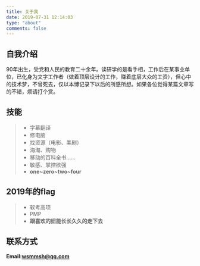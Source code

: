 ```yaml
---
title: 关于我
date: 2019-07-31 12:14:03
type: "about"
comments: false
---
```


## 自我介绍 ##
90年出生，受党和人民的教育二十余年。读研学的是看手相，工作后在某事业单位，已化身为文字工作者（做着顶层设计的工作，赚着底层大众的工资），但心中的技术梦，不曾死去，仅以本博记录下以后的所感所想。如果各位觉得某篇文章写的不错，烦请打个赏。

## 技能 ##
> * 字幕翻译
> * 修电脑
> * 找资源（电影、美剧）
> * 海淘、购物
> * 移动的百科全书……  
> * 敏感、掌控欲强  
> * **one\~zero\~two~four**

## 2019年的flag ##
> * 软考高项
> * PMP
> * **跟喜欢的妞能长长久久的走下去**

## 联系方式 ##
**Email:wsmmsh@qq.com**